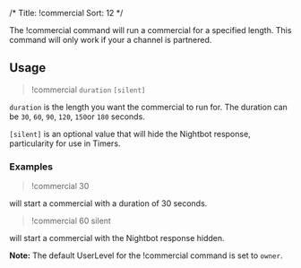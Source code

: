 /*
Title: !commercial
Sort: 12
*/

The !commercial command will run a commercial for a specified length. This command will only work if your a channel is partnered. 

## Usage

> !commercial `duration` `[silent]`

`duration` is the length you want the commercial to run for. The duration can be `30`, `60`, `90`, `120`, `150`or `180` seconds.

`[silent]` is an optional value that will hide the Nightbot response, particularity for use in Timers.

### Examples

> !commercial 30

will start a commercial with a duration of 30 seconds. 

> !commercial 60 silent

will start a commercial with the Nightbot response hidden.

**Note:** The default UserLevel for the !commercial command is set to `owner`. 